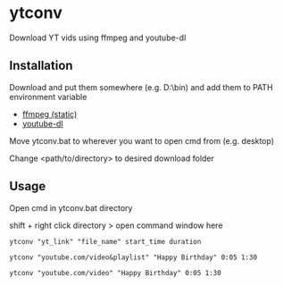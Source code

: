 # ytconv

Download YT vids using ffmpeg and youtube-dl

## Installation

Download and put them somewhere (e.g. D:\bin) and add them to PATH environment variable

* [ffmpeg (static)](https://www.ffmpeg.org/download.html)
* [youtube-dl](https://rg3.github.io/youtube-dl/download.html)

Move ytconv.bat to wherever you want to open cmd from (e.g. desktop)

Change <path/to/directory> to desired download folder

## Usage

Open cmd in ytconv.bat directory

shift + right click directory > open command window here

```
ytconv "yt_link" "file_name" start_time duration
```

```
ytconv "youtube.com/video&playlist" "Happy Birthday" 0:05 1:30
```

```
ytconv "youtube.com/video" "Happy Birthday" 0:05 1:30
```
